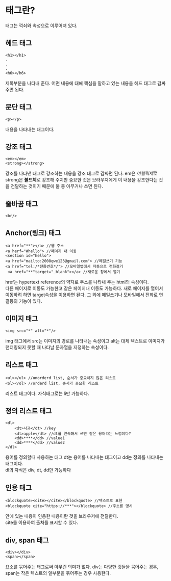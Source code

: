 # 태그란?
태그는 꺽쇠와 속성으로 이루어져 있다. 

## 헤드 태그 

    <h1></h1>
    .
    .
    .
    <h6></h6>   

제목부분을 나타내 준다. 
어떤 내용에 대해 핵심을 말하고 있는 내용을 헤드 태그로 감싸주면 된다. 

## 문단 태그

    <p></p>

 내용을 나타내는 태그이다.    


 ## 강조 태그

    <em></em>
    <strong></strong>

강조를 나타낸 태그로 강조하는 내용을 강조 태그로 감싸면 된다.
em은 <em>이텔릭체</em>로 strong은 <strong>볼드체</strong>로 강조해 주지만 중요한 것은 브라우져에게 이 내용을 강조한다는 것을 전달하는 것이기 때문에 둘 중 아무거나 쓰면 된다.    

## 줄바꿈 태그

    <br/> 


## Anchor(링크) 태그     

    <a href="**"></a> //웹 주소
    <a herf="#hello"> //페이지 내 이동
    <section id="hello">
    <a href="mailto:2008qwe123@gmail.com"> //메일쓰기 기능
    <a href="tel:/*전화번호*/"> //모바일앱에서 자동으로 전화걸기
     <a href="**"target="_blank"></a> //새로운 창에서 열기
    
href는 hypertext reference의 약자로 주소를 나타내 주는 html의 속성이다.    
다른 패이지로 이동도 가능한고 같은 페이지내 이동도 가능하다. 
새로 페이지를 열어서 이동하려 하면 target속성을 이용하면 된다.
그 외에 메일쓰기나 모바일에서 전화로 연결등의 기능이 있다.


## 이미지 태그

    <img src="*" alt="*"/>

img 태그에서 src는 이미지의 경로를 나타내는 속성이고 alt는 대체 텍스트로 이미지가 랜더링되지 못할 때 나타날 문자열을 지정하는 속성이다.    


## 리스트 태그

    <ul></ul> //unorderd list, 순서가 중요하지 않은 리스트
    <ol></ol> //orderd list, 순서가 중요한 리스트 

리스트 태그이다.  자식태그로는 li만 가능하다.     


## 정의 리스트 태그

    <dl>
        <dt>사과</dt> //key
        <dt>apple</dt> //dt를 연속해서 쓰면 같은 용어라는 느낌이다?
        <dd>****</dd> //value1
        <dd>****</dd> //value2
    </dl>

용어를 정의할때 사용하는 태그 
dt는 용어를 나타내는 태그이고 dd는 정의를 나타내는 태그이다.  
dl의 자식은 div, dt, dd만 가능하다  


## 인용 태그

    <blockquote><cite></cite></blockquote> //텍스트로 표현
    <blockquote cite="https://***"></blockquote> //주소를 명시 

 안에 있는 내용이 인용한 내용이란 것을 브라우저에 전달한다.   
 cite를 이용하여 출처를 표시할 수 있다.


 ## div, span 태그

    <div></div>
    <span></span>

요소를 묶어주는 태그로써 아무런 의미가 없다.
div는 다양한 것들을 묶어주는 경우,
span는 작은 텍스트의 일부분을 묶어주는 경우 사용한다.    
